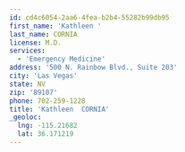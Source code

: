 ```yaml
---
id: cd4c6054-2aa6-4fea-b2b4-55282b99db95
first_name: 'Kathleen '
last_name: CORNIA
license: M.D.
services:
  - 'Emergency Medicine'
address: '500 N. Rainbow Blvd., Suite 203'
city: 'Las Vegas'
state: NV
zip: '89107'
phone: 702-259-1228
title: 'Kathleen  CORNIA'
_geoloc:
  lng: -115.21682
  lat: 36.171219
---
```

